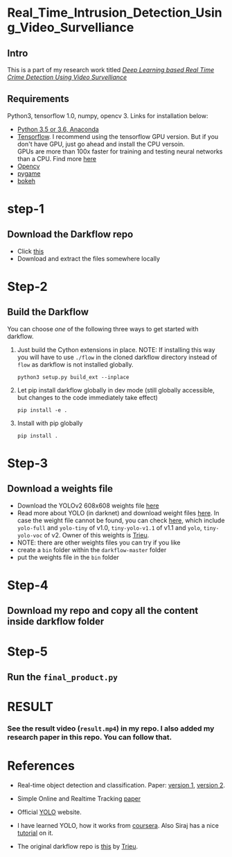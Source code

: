 # Real_Time_Intrusion_Detection_Using_Video_Survelliance
## Intro

This is a part of my research work titled [*Deep Learning based Real Time Crime Detection Using Video Survelliance*](http://dspace.nitrkl.ac.in/dspace/handle/2080/3455)

## Requirements

Python3, tensorflow 1.0, numpy, opencv 3. Links for installation below:


- [Python 3.5 or 3.6, Anaconda](https://www.youtube.com/watch?v=T8wK5loXkXg)
- [Tensorflow](https://www.youtube.com/watch?v=RplXYjxgZbw&t=91s). I recommend using the tensorflow GPU version. But if you don't have GPU, just go ahead and install the CPU versoin.<br>GPUs are more than 100x faster for training and testing neural networks than a CPU. Find more [here](https://pjreddie.com/darknet/hardware-guide/)
- [Opencv](https://anaconda.org/conda-forge/opencv)
- [pygame](https://www.pygame.org)
- [bokeh](https://docs.bokeh.org/en/latest/index.html)

# step-1
## Download the Darkflow repo

- Click [this](https://github.com/thtrieu/darkflow)
- Download and extract the files somewhere locally

# Step-2
## Build the Darkflow

You can choose _one_ of the following three ways to get started with darkflow. 
1. Just build the Cython extensions in place. NOTE: If installing this way you will have to use `./flow` in the cloned darkflow directory instead of `flow` as darkflow is not installed globally.
    ```
    python3 setup.py build_ext --inplace
    ```

2. Let pip install darkflow globally in dev mode (still globally accessible, but changes to the code immediately take effect)
    ```
    pip install -e .
    ```

3. Install with pip globally
    ```
    pip install .
    ```
# Step-3
## Download a weights file

- Download the YOLOv2 608x608 weights file [here](https://pjreddie.com/darknet/yolov2/)
- Read more about YOLO (in darknet) and download weight files [here](http://pjreddie.com/darknet/yolo/). In case the weight file cannot be found, you can check [here](https://drive.google.com/drive/folders/0B1tW_VtY7onidEwyQ2FtQVplWEU), which include `yolo-full` and `yolo-tiny` of v1.0, `tiny-yolo-v1.1` of v1.1 and `yolo`, `tiny-yolo-voc` of v2. Owner of this weights is [Trieu](https://github.com/thtrieu).
- NOTE: there are other weights files you can try if you like
- create a ```bin``` folder within the ```darkflow-master``` folder
- put the weights file in the ```bin``` folder

# Step-4
## Download my repo and copy all the content inside darkflow folder

# Step-5
## Run the ```final_product.py```


# RESULT
### See the result video (```result.mp4```) in my repo. I also added my research paper in this repo. You can follow that.

# References

- Real-time object detection and classification. Paper: [version 1](https://arxiv.org/pdf/1506.02640.pdf), [version 2](https://arxiv.org/pdf/1612.08242.pdf).

- Simple Online and Realtime Tracking [paper](https://arxiv.org/pdf/1602.00763)

- Official [YOLO](https://pjreddie.com/darknet/yolo/) website.

- I have learned YOLO, how it works from [coursera](https://www.coursera.org/lecture/convolutional-neural-networks/yolo-algorithm-fF3O0). Also Siraj has a nice [tutorial](https://www.youtube.com/watch?v=4eIBisqx9_g&t=1170s) on it. 

- The original darkflow repo is [this](https://github.com/thtrieu/darkflow) by [Trieu](https://github.com/thtrieu).

<br>
